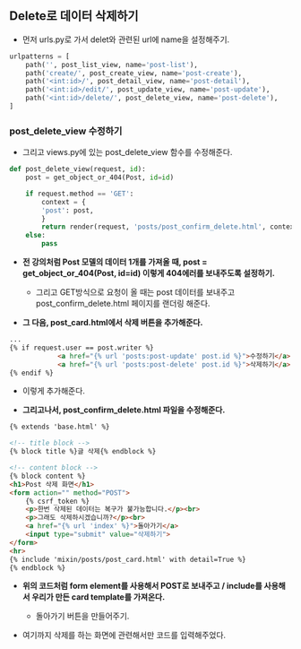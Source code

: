 ## Delete로 데이터 삭제하기
- 먼저 urls.py로 가서 delet와 관련된 url에 name을 설정해주기.

```python
urlpatterns = [
    path('', post_list_view, name='post-list'),
    path('create/', post_create_view, name='post-create'),
    path('<int:id>/', post_detail_view, name='post-detail'),
    path('<int:id>/edit/', post_update_view, name='post-update'),
    path('<int:id>/delete/', post_delete_view, name='post-delete'),
]
```


### post_delete_view 수정하기
- 그리고 views.py에 있는 post_delete_view 함수를 수정해준다.

```python
def post_delete_view(request, id):
    post = get_object_or_404(Post, id=id)

    if request.method == 'GET':
        context = {
        'post': post,
        }
        return render(request, 'posts/post_confirm_delete.html', context)
    else:
        pass

```

- **전 강의처럼 Post 모델의 데이터 1개를 가져올 때, post = get_object_or_404(Post, id=id) 이렇게 404에러를 보내주도록 설정하기.**
  - 그리고 GET방식으로 요청이 올 때는 post 데이터를 보내주고 post_confirm_delete.html 페이지를 랜더링 해준다.

- **그 다음, post_card.html에서 삭제 버튼을 추가해준다.**

```html
...
{% if request.user == post.writer %}
            <a href="{% url 'posts:post-update' post.id %}">수정하기</a>
            <a href="{% url 'posts:post-delete' post.id %}">삭제하기</a>
{% endif %}
```

- 이렇게 추가해준다.


- **그리고나서, post_confirm_delete.html 파일을 수정해준다.**

```html
{% extends 'base.html' %}

<!-- title block -->
{% block title %}글 삭제{% endblock %}

<!-- content block -->
{% block content %}
<h1>Post 삭제 화면</h1>
<form action="" method="POST">
    {% csrf_token %}
    <p>한번 삭제된 데이터는 복구가 불가능합니다.</p><br>
    <p>그래도 삭제하시겠습니까?</p><br>
    <a href="{% url 'index' %}">돌아가기</a>
    <input type="submit" value="삭제하기">
</form>
<hr>
{% include 'mixin/posts/post_card.html' with detail=True %}
{% endblock %}
```

- **위의 코드처럼 form element를 사용해서 POST로 보내주고 / include를 사용해서 우리가 만든 card template를 가져온다.**
  - 돌아가기 버튼을 만들어주기.

- 여기까지 삭제를 하는 화면에 관련해서만 코드를 입력해주었다.


